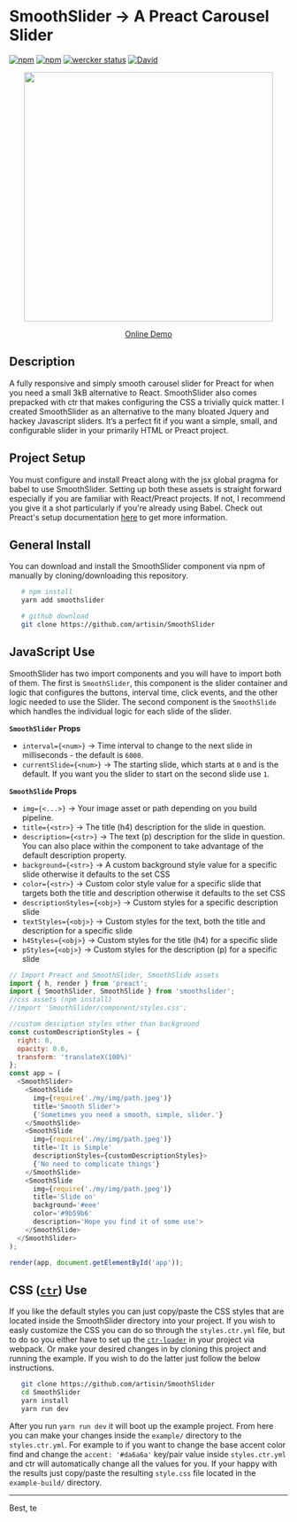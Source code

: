 # SmoothSlider → A Preact Carousel Slider

[![npm](https://img.shields.io/npm/l/smoothslider.svg)](https://github.com/artisin/SmoothSlider/blob/master/LICENSE.txt)
[![npm](https://img.shields.io/npm/v/smoothslider.svg)](https://www.npmjs.com/package/SmoothSlider)
[![wercker status](https://app.wercker.com/status/a5cd2c460ebd46869b203308802dc50e/s/master "wercker status")](https://app.wercker.com/project/byKey/a5cd2c460ebd46869b203308802dc50e)
[![David](https://img.shields.io/david/artisin/SmoothSlider.svg)](https://github.com/artisin/SmoothSlider/blob/master/package.json)

<p align="center">
  <img src="https://media.giphy.com/media/3o7btW63p3L2au0g4E/giphy.gif" width="450"/>
</p>
<p align="center">
  <a href="https://artisin.github.io/SmoothSlider/">Online Demo</a>
</p>


## Description

A fully responsive and simply smooth carousel slider for Preact for when you need a small 3kB alternative to React. SmoothSlider also comes prepacked with ctr that makes configuring the CSS a trivially quick matter. I created SmoothSlider as an alternative to the many bloated Jquery and hackey Javascript sliders. It’s a perfect fit if you want a simple, small, and configurable slider in your primarily HTML or Preact project.

## Project Setup

You must configure and install Preact along with the jsx global pragma for babel to use SmoothSlider. Setting up both these assets is straight forward especially if you are familiar with React/Preact projects. If not, I recommend you give it a shot particularly if you're already using Babel. Check out Preact's setup documentation [here](https://preactjs.com/guide/getting-started) to get more information.


## General Install

You can download and install the SmoothSlider component via npm of manually by cloning/downloading this repository.

```bash
   # npm install
   yarn add smoothslider
```

```bash
   # github download
   git clone https://github.com/artisin/SmoothSlider
```

## JavaScript Use

SmoothSlider has two import components and you will have to import both of them. The first is `SmoothSlider`, this component is the slider container and logic that configures the buttons, interval time, click events, and the other logic needed to use the Slider. The second component is the `SmoothSlide` which handles the individual logic for each slide of the slider.

__`SmoothSlider` Props__

+ `interval={<num>}` → Time interval to change to the next slide in milliseconds - the default is `6000`.
+ `currentSlide={<num>}` → The starting slide, which starts at `0` and is the default. If you want you the slider to start on the second slide use `1`.

__`SmoothSlide` Props__

+ `img={<...>}` → Your image asset or path depending on you build pipeline.
+ `title={<str>}` → The title (h4) description for the slide in question.
+ `description={<str>}` → The text (p) description for the slide in question. You can also place within the component to take advantage of the default description property.
+ `background={<str>}` → A custom background style value for a specific slide otherwise it defaults to the set CSS
+ `color={<str>}` → Custom color style value for a specific slide that targets both the title and description otherwise it defaults to the set CSS
+ `descriptionStyles={<obj>}` → Custom styles for a specific description slide
+ `textStyles={<obj>}` → Custom styles for the text, both the title and description for a specific slide
+ `h4Styles={<obj>}` → Custom styles for the title (h4) for a specific slide
+ `pStyles={<obj>}` → Custom styles for the description (p) for a specific slide



```js
// Import Preact and SmoothSlider, SmoothSlide assets
import { h, render } from 'preact';
import { SmoothSlider, SmoothSlide } from 'smoothslider';
//css assets (npm install)
//import 'SmoothSlider/component/styles.css';

//custom desciption styles other than background
const customDescriptionStyles = {
  right: 0,
  opacity: 0.6,
  transform: 'translateX(100%)'
};
const app = (
  <SmoothSlider>
    <SmoothSlide
      img={require('./my/img/path.jpeg')}
      title='Smooth Slider'>
      {'Sometimes you need a smooth, simple, slider.'}
    </SmoothSlide>
    <SmoothSlide
      img={require('./my/img/path.jpeg')}
      title='It is Simple'
      descriptionStyles={customDescriptionStyles}>
      {'No need to complicate things'}
    </SmoothSlide>
    <SmoothSlide
      img={require('./my/img/path.jpeg')}
      title='Slide on'
      background='#eee'
      color='#9b59b6'
      description='Hope you find it of some use'>
    </SmoothSlide>
  </SmoothSlider>
);

render(app, document.getElementById('app'));
```


## CSS ([`ctr`](https://docs.ctr-lang.com)) Use

If you like the default styles you can just copy/paste the CSS styles that are located inside the SmoothSlider directory into your project. If you wish to easly customize the CSS you can do so through the `styles.ctr.yml` file, but to do so you either have to set up the [`ctr-loader`](https://github.com/ctr-lang/ctr-loader) in your project via webpack. Or make your desired changes in by cloning this project and running the example. If you wish to do the latter just follow the below instructions.


```bash
   git clone https://github.com/artisin/SmoothSlider
   cd SmoothSlider
   yarn install
   yarn run dev
```

After you run `yarn run dev` it will boot up the example project. From here you can make your changes inside the `example/` directory to the `styles.ctr.yml`. For example to if you want to change the base accent color find and change the `accent: '#da6a6a'` key/pair value inside `styles.ctr.yml` and ctr will automatically change all the values for you. If your happy with the results just copy/paste the resulting `style.css` file located in the `example-build/` directory.

---

Best, te
